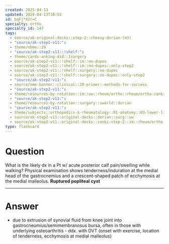 ```yaml
---
created: 2025-04-13
updated: 2025-04-13T10:53
id: bqFj*X2r=C
specialty: ortho
specialty_id: 147
tags:
  - source/ak-original-decks::step-2::cheesy-dorian-(m3)
  - "source/ak-step1-v11:": 
  - theme/nbme::29
  - "source/ak-step2-v11::!shelf:": 
  - theme/cards-anking-did::1surgery
  - source/ak-step2-v11::!shelf::im::no-dupes
  - source/ak-step2-v11::!shelf::im::no-dupes::only-step2
  - source/ak-step2-v11::!shelf::surgery::no-dupes
  - source/ak-step2-v11::!shelf::surgery::no-dupes::only-step2
  - "source/ak-step2-v11:": 
  - source/ome-banner::clinical::20-primer:-methods-for-success
  - "source/ak-step2-v11:": 
  - theme/resources-by-rotation::im::uw::rheum/ortho::rheum/ortho-zanki
  - "source/ak-step2-v11:": 
  - theme/resources-by-rotation::surgery::uworld::dorian
  - "source/ak-step2-v11:": 
  - theme/subjects::orthopedics-&-rheumatology::01-anatomy::03-lower-limb::knee::popliteal-cyst
  - source/ak-step2-v11::original-decks::dorian::surg::uw
  - source/ak-step2-v11::original-decks::zanki-step-2::im::rheum/ortho
type: flashcard
---
```


# Question
What is the likely dx in a Pt w/ acute posterior calf pain/swelling while walking? Physical examination shows tenderness/induration at the medial head of the gastrocnemius and a crescent-shaped patch of ecchymosis at the medial malleolus.   **Ruptured popliteal cyst**

---

# Answer
- due to extrusion of synovial fluid from knee joint into gastrocneumius/semimembranosus bursa, often in those with underlying osteoarthritis  - ddx. with DVT (onset with exercise, location of tenderness, ecchymosis at medial malleolus)